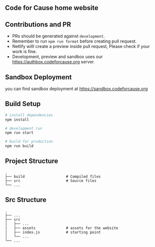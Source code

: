 ## Code for Cause home website

## Contributions and PR
 - PRs should be generated against `development`.
 - Remember to run ```npm run format``` before creating pull request.
 - Netlify willl create a preview inside pull request, Please check if your work is fine.
 - Development, preview and sandbox uses our https://authbox.codeforcause.org server.
 

## Sandbox Deployment
you can find sandbox deployment at https://sandbox.codeforcause.org

## Build Setup

``` bash
# install dependencies
npm install

# development run
npm run start

# build for production
npm run build
```

## Project Structure

    .
    ├── build                   # Compiled files
    ├── src                     # Source files
    └── ...
    
## Src Structure

    .
    ├── ...
    ├── src
    │   ├── ...
    │   ├── assets              # assets for the website
    |   ├── index.js            # starting point
    │   └── ...
    └── ...


